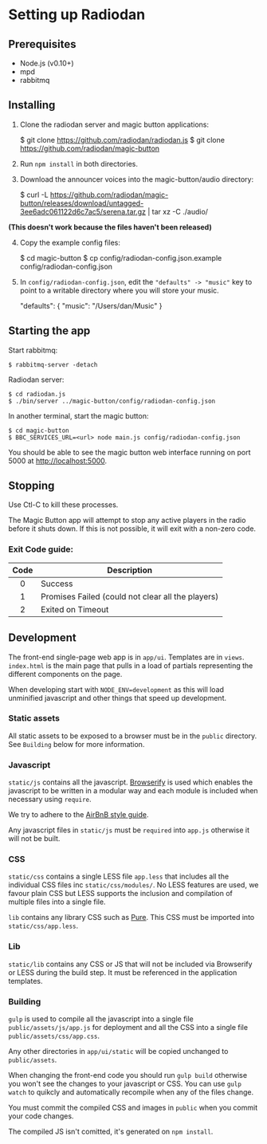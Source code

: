 # Setting up Radiodan

## Prerequisites

- Node.js (v0.10+)
- mpd
- rabbitmq

## Installing

1. Clone the radiodan server and magic button applications:

    $ git clone https://github.com/radiodan/radiodan.js
    $ git clone https://github.com/radiodan/magic-button

2. Run `npm install` in both directories.
3. Download the announcer voices into the magic-button/audio directory:

    $ curl -L https://github.com/radiodan/magic-button/releases/download/untagged-3ee6adc061122d6c7ac5/serena.tar.gz | tar xz -C ./audio/

**(This doesn't work because the files haven't been released)**

4. Copy the example config files:

    $ cd magic-button
    $ cp config/radiodan-config.json.example config/radiodan-config.json

5. In `config/radiodan-config.json`, edit the `"defaults" -> "music"` key  to point to a writable directory where you will store your music.

    "defaults": {
      "music": "/Users/dan/Music"
    }

## Starting the app

Start rabbitmq:

    $ rabbitmq-server -detach

Radiodan server:

    $ cd radiodan.js
    $ ./bin/server ../magic-button/config/radiodan-config.json

In another terminal, start the magic button:

    $ cd magic-button
    $ BBC_SERVICES_URL=<url> node main.js config/radiodan-config.json

You should be able to see the magic button web interface running on port 5000 at [http://localhost:5000]().

## Stopping

Use Ctl-C to kill these processes.

The Magic Button app will attempt to stop any active players in the radio before
it shuts down. If this is not possible, it will exit with a non-zero code.

### Exit Code guide:

| Code | Description                                       |
| :--: | -----------                                       |
| 0    | Success                                           |
| 1    | Promises Failed (could not clear all the players) |
| 2    | Exited on Timeout                                 |

## Development

The front-end single-page web app is in `app/ui`. Templates are in `views`. `index.html` is the main page that pulls in a load of partials representing the different components on the page.

When developing start with `NODE_ENV=development` as this will load unminified javascript and other things that speed up development.

### Static assets

All static assets to be exposed to a browser must be in the `public` directory. See `Building` below for more information.

### Javascript

`static/js` contains all the javascript. [Browserify](http://browserify.org/) is used which enables the javascript to be written in a modular way and each module is included when necessary using `require`.

We try to adhere to the [AirBnB style guide](https://github.com/airbnb/javascript).

Any javascript files in `static/js` must be `required` into `app.js`  otherwise it will not be built.

### CSS

`static/css` contains a single LESS file `app.less` that includes all the individual CSS files inc `static/css/modules/`. No LESS features are used, we favour plain CSS but LESS supports the inclusion and compilation of multiple files into a single file.

`lib` contains any library CSS such as [Pure](http://purecss.io/). This CSS must be imported into `static/css/app.less`.

### Lib

`static/lib` contains any CSS or JS that will not be included via Browserify or LESS during the build step. It must be referenced in the application templates.

### Building

`gulp` is used to compile all the javascript into a single file `public/assets/js/app.js` for deployment and all the CSS into a single file `public/assets/css/app.css`.

Any other directories in `app/ui/static` will be copied unchanged to `public/assets`.

When changing the front-end code you should run `gulp build` otherwise you won't see the changes to your javascript or CSS. You can use `gulp watch` to quikcly and automatically recompile when any of the files change.

You must commit the compiled CSS and images in `public` when you commit your code changes.

The compiled JS isn't comitted, it's generated on `npm install`.

